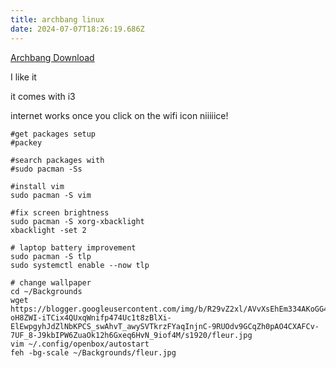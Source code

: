 ```yaml
---
title: archbang linux
date: 2024-07-07T18:26:19.686Z
---
```

[Archbang Download](https://archbang.org/download/)

I like it

it comes with i3

internet works once you click on the wifi icon niiiiice!



```
#get packages setup
#packey

#search packages with
#sudo pacman -Ss

#install vim
sudo pacman -S vim

#fix screen brightness
sudo pacman -S xorg-xbacklight
xbacklight -set 2

# laptop battery improvement
sudo pacman -S tlp
sudo systemctl enable --now tlp

# change wallpaper
cd ~/Backgrounds
wget https://blogger.googleusercontent.com/img/b/R29vZ2xl/AVvXsEhEm334AKoGG4A7ZWvqPuqwyTLMoyAvidnw34ignM_z0g8-oH8ZWI-iTCix4QUxqWnifp474Uc1t8zBlXi-ElEwpgyhJdZlNbKPCS_swAhvT_awySVTkrzFYaqInjnC-9RUOdv9GCqZh0pAO4CXAFCv-7UF_8-J9kbIPW6ZuaOk12h6Gxeq6HvN_9iof4M/s1920/fleur.jpg
vim ~/.config/openbox/autostart
feh -bg-scale ~/Backgrounds/fleur.jpg
```